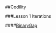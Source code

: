 ##Codility



###Lesson 1 Iterations

####[BinaryGap](https://github.com/hayami226/Codility/blob/master/Lesson1_BinaryGap.java)


